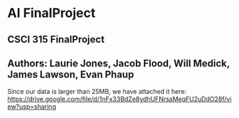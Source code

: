 # AI FinalProject
## CSCI 315 FinalProject

## Authors: Laurie Jones, Jacob Flood, Will Medick, James Lawson, Evan Phaup

Since our data is larger than 25MB, we have attached it here: https://drive.google.com/file/d/1nFx33BdZe8ydhUFNrsaMeqFU2uDdO28f/view?usp=sharing
